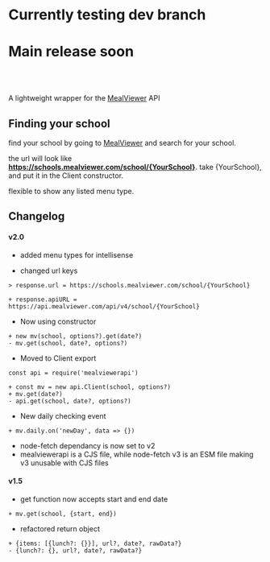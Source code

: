 # Currently testing dev branch
# Main release soon
<br>
<br>

A lightweight wrapper for the [MealViewer](https://mealviewer.com/) API

## Finding your school
find your school by going to [MealViewer](https://schools.mealviewer.com/) and search for your school.

the url will look like **https://schools.mealviewer.com/school/{YourSchool}**. take {YourSchool}, and put it in the Client constructor.

flexible to show any listed menu type.

## Changelog
#### v2.0
- added menu types for intellisense

- changed url keys

```
> response.url = https://schools.mealviewer.com/school/{YourSchool}

+ response.apiURL = https://api.mealviewer.com/api/v4/school/{YourSchool}
```


- Now using constructor

```
+ new mv(school, options?).get(date?)
- mv.get(school, date?, options?)
```


- Moved to Client export

```
const api = require('mealviewerapi')

+ const mv = new api.Client(school, options?)
+ mv.get(date?)
- api.get(school, date?, options?)
```


- New daily checking event

```
+ mv.daily.on('newDay', data => {})
```


- node-fetch dependancy is now set to v2
 - mealviewerapi is a CJS file, while node-fetch v3 is an ESM file making v3 unusable with CJS files

#### v1.5
- get function now accepts start and end date

```
+ mv.get(school, {start, end})
```


- refactored return object

```
+ {items: [{lunch?: {}}], url?, date?, rawData?}
- {lunch?: {}, url?, date?, rawData?}
```